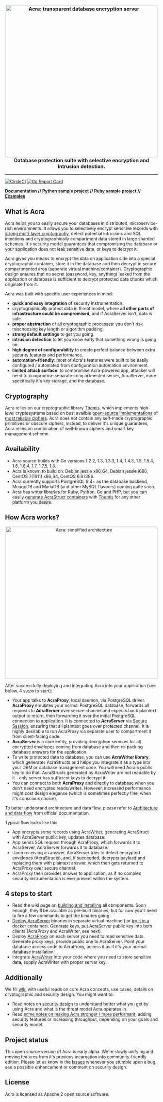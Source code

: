 <h3 align="center">
  <a href="https://www.cossacklabs.com"><img src="https://github.com/cossacklabs/acra/wiki/Images/acra_web.jpg" alt="Acra: transparent database encryption server" width="500"></a>
  <br>
  Database protection suite with selective encryption and intrusion detection.
  <br>
</h3>

-----

[![CircleCI](https://circleci.com/gh/cossacklabs/acra/tree/master.svg?style=shield)](https://circleci.com/gh/cossacklabs/acra)
[![Go Report Card](https://goreportcard.com/badge/github.com/cossacklabs/acra)](https://goreportcard.com/report/github.com/cossacklabs/acra)

**[Documentation](https://github.com/cossacklabs/acra/wiki) // [Python sample project](https://github.com/cossacklabs/djangoproject.com) // [Ruby sample project](https://github.com/cossacklabs/rubygems.org) // [Examples](https://github.com/cossacklabs/acra/tree/master/examples)**

## What is Acra

Acra helps you to easily secure your databases in distributed, microservice-rich environments. It allows you to selectively encrypt sensitive records with [strong multi-layer cryptography](https://github.com/cossacklabs/acra/wiki/AcraStruct), detect potential intrusions and SQL injections and cryptographically compartment data stored in large sharded schemes. It's security model guarantees that compromising the database or your application does not leak sensitive data, or keys to decrypt it. 

Acra gives you means to encrypt the data on application side into a special cryptographic container, store it in the database and then decrypt in secure compartmented area (separate virtual machine/container). Cryptographic design ensures that no secret (password, key, anything) leaked from the application or database is sufficient to decrypt protected data chunks which originate from it. 

Acra was built with specific user experiences in mind: 
- **quick and easy integration** of security instrumentation.
- cryptographically protect data in threat model, where **all other parts of infrastructure could be compromised**, and if AcraServer isn't, data is safe. 
- **proper abstraction** of all cryptographic processes: you don't risk mischoosing key length or algorithm padding. 
- **strong default settings** to get you going. 
- **intrusion detection** to let you know early that something wrong is going on.
- **high degree of configurability** to create perfect balance between extra security features and performance. 
- **automation-friendly**: most of Acra's features were built to be easily configured / automated from configuration automation environment.
- **limited attack surface**: to compromise Acra-powered app, attacker will need to compromise separate compartmented server, AcraServer, more specifically it's key storage, and the database. 

## Cryptography

Acra relies on our cryptographic library [Themis](https://www.github.com/cossacklabs/themis), which implements high-level cryptosystems based on best availble [open-source implementations](https://github.com/cossacklabs/themis/wiki/Cryptographic-donors) of [most reliable ciphers](https://github.com/cossacklabs/themis/wiki/Soter). Acra does not contain any self-made cryptographic primitives or obscure ciphers, instead, to deliver it's unique guarantees, Acra relies on combination of well-known ciphers and smart key management scheme.

## Availability

* Acra source builds with Go versions 1.2.2, 1.3, 1.3.3, 1.4, 1.4.3, 1.5, 1.5.4, 1.6, 1.6.4, 1.7, 1.7.5, 1.8.
* Acra is known to build on: Debian jessie x86_64, Debian jessie i686, CentOS 7(1611) x86_64, CentOS 6.8 i386.
* Acra currently supports PostgreSQL 9.4+ as the database backend, MongoDB and MariaDB (and other MySQL flavours) coming quite soon. 
* Acra has writer libraries for Ruby, Python, Go and PHP, but you can easily [generate AcraStruct containers](https://github.com/cossacklabs/acra/wiki/AcraStruct)  with [Themis](https://github.com/cossacklabs/themis) for any other platform you desire. 

## How Acra works?

<p align="center"><img src="https://github.com/cossacklabs/acra/wiki/Images/simplified_arch.png" alt="Acra: simplified architecture" width="500"></p>

After successfully deploying and integrating Acra into your application (see below, 4 steps to start):

* Your app talks to **AcraProxy**, local daemon, via PostgreSQL driver. **AcraProxy**  emulates your normal PostgreSQL database, forwards all requests to **AcraServer** over secure channel and expects back plaintext output to return, then forwarding it over the initial PostgreSQL connection to application. It is connected to **AcraServer** via [Secure Session](https://github.com/cossacklabs/themis/wiki/Secure-Session-cryptosystem), ensuring that all plaintext goes over protected channel. It is highly desirable to run AcraProxy via separate user to compartment it from client-facing code. 
* **AcraServer** is a core entity, providing decryption services for all encrypted envelopes coming from database and then re-packing database answers for the application.
* To write protected data to database, you can use **AcraWriter library**, which generates AcraStructs and helps you  integrate it as a type into your ORM or database management code. You will need Acra's public key to do that. AcraStructs generated by AcraWriter are not readable by it - only server has sufficient keys to decrypt it. 
* You can connect to both **AcraProxy** and directly to database when you don't need encrypted reads/writes. However, increased performance might cost design elegance (which is sometimes perfectly fine, when it's conscious choice).

To better understand architecture and data flow, please refer to [Architecture and data flow](https://github.com/cossacklabs/acra/wiki/Architecture-and-data-flow) from official documentation.

Typical flow looks like this: 
- App encrypts some records using AcraWriter, generating AcraStruct with AcraServer public key, updates database. 
- App sends SQL request through AcraProxy, which forwards it to AcraServer, AcraServer forwards it to database. 
- Upon receiving an answer, AcraServer tries to detect encrypted envelopes (AcraStructs), and, if succeeded, decrypts payload and replacing them with plaintext answer, which then gets returned to AcraProxy over secure channel. 
- AcraProxy then provides answer to application, as if no complex security instrumentation is ever present within the system.

## 4 steps to start

* Read the wiki page on [building and installing](https://github.com/cossacklabs/acra/wiki/Quick-start-guide)  all components. Soon enough, they'll be available as pre-built binaries, but for now you'll need to fire a few commands to get the binaries going. 
* [Deploy AcraServer](https://github.com/cossacklabs/acra/wiki/Quick-start-guide) binaries in separate virtual machine ( pr [try it in a docker container](https://github.com/cossacklabs/acra/wiki/Trying-Acra-with-Docker)). Generate keys, put AcraServer public key into both clients (AcraProxy and AcraWriter, see next).
* Deploy [AcraProxy](https://github.com/cossacklabs/acra/wiki/AcraProxy-and-AcraWriter#acraproxy) on each server you need to read sensitive data. Generate proxy keys, provide public one to AcraServer. Point your database access code to AcraProxy, access it as if it's your normal database installation!
* Integrate [AcraWriter](https://github.com/cossacklabs/acra/wiki/AcraProxy-and-AcraWriter#acrawriter) into your code where you need to store sensitive data, supply AcraWriter with proper server key.

## Additionally

We fill [wiki](https://github.com/cossacklabs/acra/wiki) with useful reads on core Acra concepts, use cases, details on cryptographic and security design. You might want to:
- Read notes on [security design](https://github.com/cossacklabs/acra/wiki/Security-design) to understand better what you get by using Acra and what is the threat model Acra operates in. 
- Read [some notes on making Acra stronger / more performant](https://github.com/cossacklabs/acra/wiki/Tuning-Acra), adding security features or increasing throughput, depending on your goals and security model.

## Project status

This open source version of Acra is early alpha. We're slowly unifying and moving features from it's previous incarnation into community-friendly edition. Please let us know in the [Issues](https://www.github.com/cossacklabs/acra/issues) whenever you stumble upon a bug, see a possible enhancement or comment on security design.

## License

Acra is licensed as Apache 2 open source software.

